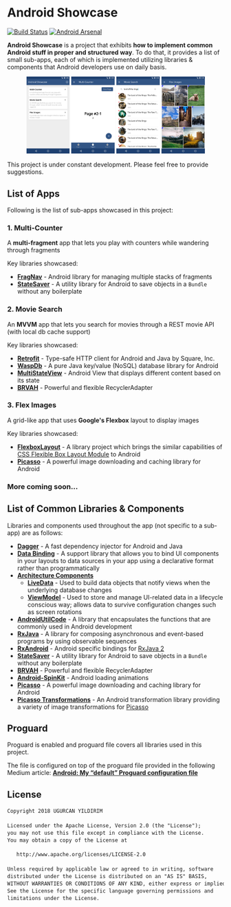 # Android Showcase

[![Build Status](https://app.bitrise.io/app/4d4cf51c2dab8f0f/status.svg?token=kdN0gi9js4QkpVuhyKY0Aw)](https://app.bitrise.io/app/4d4cf51c2dab8f0f) [![Android Arsenal](https://img.shields.io/badge/Android%20Arsenal-Android%20Showcase-blue.svg?style=flat)](https://android-arsenal.com/details/3/7392)

**Android Showcase** is a project that exhibits **how to implement common Android stuff in proper and structured way**. To do that, it provides a list of small sub-apps, each of which is implemented utilizing libraries & components that Android developers use on daily basis.

<p align="center">
<img src="stuff/ss1.png" width="20%"> <img src="stuff/ss2.png" width="20%"> <img src="stuff/ss3.png" width="20%"> <img src="stuff/ss4.png" width="20%">
</p>

This project is under constant development. Please feel free to provide suggestions.



## List of Apps

Following is the list of sub-apps showcased in this project:

### 1. Multi-Counter

A **multi-fragment** app that lets you play with counters while wandering through fragments

Key libraries showcased:
- [**FragNav**](https://github.com/ncapdevi/FragNav) - Android library for managing multiple stacks of fragments
- [**StateSaver**](https://github.com/evernote/android-state) - A utility library for Android to save objects in a `Bundle` without any boilerplate

### 2. Movie Search

An **MVVM** app that lets you search for movies through a REST movie API (with local db cache support)

Key libraries showcased:
- [**Retrofit**](https://github.com/square/retrofit) - Type-safe HTTP client for Android and Java by Square, Inc.
- [**WaspDb**](https://github.com/rehacktive/waspdb) - A pure Java key/value (NoSQL) database library for Android
- [**MultiStateView**](https://github.com/Kennyc1012/MultiStateView) - Android View that displays different content based on its state
- [**BRVAH**](https://github.com/CymChad/BaseRecyclerViewAdapterHelper) - Powerful and flexible RecyclerAdapter

### 3. Flex Images

A grid-like app that uses **Google's Flexbox** layout to display images

Key libraries showcased:

- [**FlexboxLayout**](https://github.com/google/flexbox-layout) - A library project which brings the similar capabilities of
  [CSS Flexible Box Layout Module](https://www.w3.org/TR/css-flexbox-1) to Android
- [**Picasso**](https://github.com/square/picasso) - A powerful image downloading and caching library for Android

### More coming soon...



## List of Common Libraries & Components

Libraries and components used throughout the app (not specific to a sub-app) are as follows:

- [**Dagger**](https://github.com/google/dagger) - A fast dependency injector for Android and Java
- [**Data Binding**](https://developer.android.com/topic/libraries/data-binding/) - A support library that allows you to bind UI components in your layouts to data sources in your app using a declarative format rather than programmatically
- [**Architecture Components**](https://developer.android.com/topic/libraries/architecture/)
  - [**LiveData**](https://developer.android.com/topic/libraries/architecture/livedata) - Used to build data objects that notify views when the underlying database changes
  - [**ViewModel**](https://developer.android.com/topic/libraries/architecture/viewmodel) - Used to store and manage UI-related data in a lifecycle conscious way; allows data to survive configuration changes such as screen rotations
- [**AndroidUtilCode**](https://github.com/Blankj/AndroidUtilCode) - A library that encapsulates the functions that are commonly used in Android development
- [**RxJava**](https://github.com/ReactiveX/RxJava) - A library for composing asynchronous and event-based programs by using observable sequences
- [**RxAndroid**](https://github.com/ReactiveX/RxAndroid) - Android specific bindings for [RxJava 2](http://github.com/ReactiveX/RxJava)
- [**StateSaver**](https://github.com/evernote/android-state) - A utility library for Android to save objects in a `Bundle` without any boilerplate
- [**BRVAH**](https://github.com/CymChad/BaseRecyclerViewAdapterHelper) - Powerful and flexible RecyclerAdapter
- [**Android-SpinKit**](https://github.com/ybq/Android-SpinKit) - Android loading animations
- [**Picasso**](https://github.com/square/picasso) - A powerful image downloading and caching library for Android
- [**Picasso Transformations**](https://github.com/wasabeef/picasso-transformations) - An Android transformation library providing a variety of image transformations for [Picasso](https://github.com/square/picasso)



## Proguard

Proguard is enabled and proguard file covers all libraries used in this project.

The file is configured on top of the proguard file provided in the following Medium article: [**Android: My “default” Proguard configuration file**](https://medium.com/code-procedure-and-rants/android-my-standard-proguard-ffeceaf65521)



## License

```tex
Copyright 2018 UGURCAN YILDIRIM

Licensed under the Apache License, Version 2.0 (the "License");
you may not use this file except in compliance with the License.
You may obtain a copy of the License at

   http://www.apache.org/licenses/LICENSE-2.0

Unless required by applicable law or agreed to in writing, software
distributed under the License is distributed on an "AS IS" BASIS,
WITHOUT WARRANTIES OR CONDITIONS OF ANY KIND, either express or implied.
See the License for the specific language governing permissions and
limitations under the License.
```
